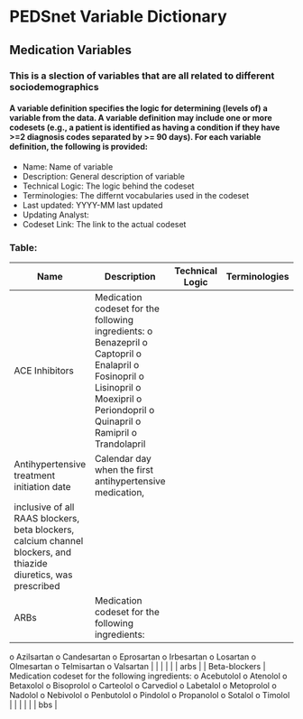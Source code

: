 # PEDSnet Variable Dictionary

## Medication Variables

### This is a slection of variables that are all related to different sociodemographics

#### A variable definition specifies the logic for determining (levels of) a variable from the data. A variable definition may include one or more codesets (e.g., a patient is identified as having a condition if they have >=2 diagnosis codes separated by >= 90 days). For each variable definition, the following is provided:
* Name: Name of variable
* Description: General description of variable
* Technical Logic: The logic behind the codeset
* Terminologies: The differnt vocabularies used in the codeset
* Last updated: YYYY-MM last updated
* Updating Analyst:
* Codeset Link: The link to the actual codeset

### Table:

| Name | Description | Technical Logic | Terminologies | Last Updated | Updating Analyst  | Codeset Link |
|------|-------------|-----------------|---------------|--------------|-------------------|--------------|
| ACE Inhibitors | Medication codeset for the following ingredients: o Benazepril o Captopril o Enalapril o Fosinopril o Lisinopril o Moexipril o Periondopril o Quinapril o Ramipril o Trandolapril | | | | | ace_inhibitors |
| Antihypertensive treatment initiation date | Calendar day when the first antihypertensive medication,
inclusive of all RAAS blockers, beta blockers, calcium channel blockers, and thiazide diuretics, was prescribed | | | | | |
| ARBs | Medication codeset for the following ingredients:
o Azilsartan
o Candesartan
o Eprosartan
o Irbesartan
o Losartan
o Olmesartan
o Telmisartan
o Valsartan | | | | | | arbs |
| Beta-blockers | Medication codeset for the following ingredients:
o Acebutolol
o Atenolol
o Betaxolol
o Bisoprolol
o Carteolol
o Carvediol
o Labetalol o Metoprolol
o Nadolol
o Nebivolol
o Penbutolol
o Pindolol
o Propanolol
o Sotalol
o Timolol | | | | | | bbs |
